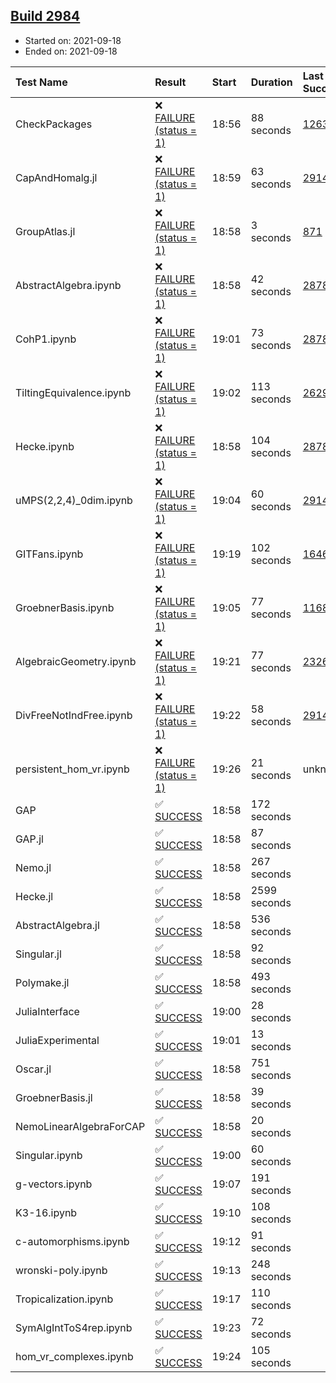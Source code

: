 ## [Build 2984](https://oscarci.mathematik.uni-kl.de/job/oscar-stable/2984/)

* Started on: 2021-09-18
* Ended on: 2021-09-18

| Test Name    | Result | Start | Duration | Last Success | First Failure |
|:-------------|:-------|:------|:---------|:-------------|:--------------|
| CheckPackages | ❌ [FAILURE (status = 1)](https://oscarci.mathematik.uni-kl.de/job/oscar-stable/2984/artifact/logs/build-2984/CheckPackages.log) | 18:56 | 88 seconds | [1263](https://oscarci.mathematik.uni-kl.de/job/oscar-stable/1263/) | [1264](https://oscarci.mathematik.uni-kl.de/job/oscar-stable/1264/) |
| CapAndHomalg.jl | ❌ [FAILURE (status = 1)](https://oscarci.mathematik.uni-kl.de/job/oscar-stable/2984/artifact/logs/build-2984/CapAndHomalg.jl.log) | 18:59 | 63 seconds | [2914](https://oscarci.mathematik.uni-kl.de/job/oscar-stable/2914/) | [2915](https://oscarci.mathematik.uni-kl.de/job/oscar-stable/2915/) |
| GroupAtlas.jl | ❌ [FAILURE (status = 1)](https://oscarci.mathematik.uni-kl.de/job/oscar-stable/2984/artifact/logs/build-2984/GroupAtlas.jl.log) | 18:58 | 3 seconds | [871](https://oscarci.mathematik.uni-kl.de/job/oscar-stable/871/) | [872](https://oscarci.mathematik.uni-kl.de/job/oscar-stable/872/) |
| AbstractAlgebra.ipynb | ❌ [FAILURE (status = 1)](https://oscarci.mathematik.uni-kl.de/job/oscar-stable/2984/artifact/logs/build-2984/AbstractAlgebra.ipynb.log) | 18:58 | 42 seconds | [2878](https://oscarci.mathematik.uni-kl.de/job/oscar-stable/2878/) | [2879](https://oscarci.mathematik.uni-kl.de/job/oscar-stable/2879/) |
| CohP1.ipynb | ❌ [FAILURE (status = 1)](https://oscarci.mathematik.uni-kl.de/job/oscar-stable/2984/artifact/logs/build-2984/CohP1.ipynb.log) | 19:01 | 73 seconds | [2878](https://oscarci.mathematik.uni-kl.de/job/oscar-stable/2878/) | [2879](https://oscarci.mathematik.uni-kl.de/job/oscar-stable/2879/) |
| TiltingEquivalence.ipynb | ❌ [FAILURE (status = 1)](https://oscarci.mathematik.uni-kl.de/job/oscar-stable/2984/artifact/logs/build-2984/TiltingEquivalence.ipynb.log) | 19:02 | 113 seconds | [2629](https://oscarci.mathematik.uni-kl.de/job/oscar-stable/2629/) | [2630](https://oscarci.mathematik.uni-kl.de/job/oscar-stable/2630/) |
| Hecke.ipynb | ❌ [FAILURE (status = 1)](https://oscarci.mathematik.uni-kl.de/job/oscar-stable/2984/artifact/logs/build-2984/Hecke.ipynb.log) | 18:58 | 104 seconds | [2878](https://oscarci.mathematik.uni-kl.de/job/oscar-stable/2878/) | [2879](https://oscarci.mathematik.uni-kl.de/job/oscar-stable/2879/) |
| uMPS(2,2,4)_0dim.ipynb | ❌ [FAILURE (status = 1)](https://oscarci.mathematik.uni-kl.de/job/oscar-stable/2984/artifact/logs/build-2984/uMPS-2-2-4-_0dim.ipynb.log) | 19:04 | 60 seconds | [2914](https://oscarci.mathematik.uni-kl.de/job/oscar-stable/2914/) | [2915](https://oscarci.mathematik.uni-kl.de/job/oscar-stable/2915/) |
| GITFans.ipynb | ❌ [FAILURE (status = 1)](https://oscarci.mathematik.uni-kl.de/job/oscar-stable/2984/artifact/logs/build-2984/GITFans.ipynb.log) | 19:19 | 102 seconds | [1646](https://oscarci.mathematik.uni-kl.de/job/oscar-stable/1646/) | [1647](https://oscarci.mathematik.uni-kl.de/job/oscar-stable/1647/) |
| GroebnerBasis.ipynb | ❌ [FAILURE (status = 1)](https://oscarci.mathematik.uni-kl.de/job/oscar-stable/2984/artifact/logs/build-2984/GroebnerBasis.ipynb.log) | 19:05 | 77 seconds | [1168](https://oscarci.mathematik.uni-kl.de/job/oscar-stable/1168/) | [1169](https://oscarci.mathematik.uni-kl.de/job/oscar-stable/1169/) |
| AlgebraicGeometry.ipynb | ❌ [FAILURE (status = 1)](https://oscarci.mathematik.uni-kl.de/job/oscar-stable/2984/artifact/logs/build-2984/AlgebraicGeometry.ipynb.log) | 19:21 | 77 seconds | [2326](https://oscarci.mathematik.uni-kl.de/job/oscar-stable/2326/) | [2327](https://oscarci.mathematik.uni-kl.de/job/oscar-stable/2327/) |
| DivFreeNotIndFree.ipynb | ❌ [FAILURE (status = 1)](https://oscarci.mathematik.uni-kl.de/job/oscar-stable/2984/artifact/logs/build-2984/DivFreeNotIndFree.ipynb.log) | 19:22 | 58 seconds | [2914](https://oscarci.mathematik.uni-kl.de/job/oscar-stable/2914/) | [2915](https://oscarci.mathematik.uni-kl.de/job/oscar-stable/2915/) |
| persistent_hom_vr.ipynb | ❌ [FAILURE (status = 1)](https://oscarci.mathematik.uni-kl.de/job/oscar-stable/2984/artifact/logs/build-2984/persistent_hom_vr.ipynb.log) | 19:26 | 21 seconds | unknown | unknown |
| GAP | ✅ [SUCCESS](https://oscarci.mathematik.uni-kl.de/job/oscar-stable/2984/artifact/logs/build-2984/GAP.log) | 18:58 | 172 seconds |  |  |
| GAP.jl | ✅ [SUCCESS](https://oscarci.mathematik.uni-kl.de/job/oscar-stable/2984/artifact/logs/build-2984/GAP.jl.log) | 18:58 | 87 seconds |  |  |
| Nemo.jl | ✅ [SUCCESS](https://oscarci.mathematik.uni-kl.de/job/oscar-stable/2984/artifact/logs/build-2984/Nemo.jl.log) | 18:58 | 267 seconds |  |  |
| Hecke.jl | ✅ [SUCCESS](https://oscarci.mathematik.uni-kl.de/job/oscar-stable/2984/artifact/logs/build-2984/Hecke.jl.log) | 18:58 | 2599 seconds |  |  |
| AbstractAlgebra.jl | ✅ [SUCCESS](https://oscarci.mathematik.uni-kl.de/job/oscar-stable/2984/artifact/logs/build-2984/AbstractAlgebra.jl.log) | 18:58 | 536 seconds |  |  |
| Singular.jl | ✅ [SUCCESS](https://oscarci.mathematik.uni-kl.de/job/oscar-stable/2984/artifact/logs/build-2984/Singular.jl.log) | 18:58 | 92 seconds |  |  |
| Polymake.jl | ✅ [SUCCESS](https://oscarci.mathematik.uni-kl.de/job/oscar-stable/2984/artifact/logs/build-2984/Polymake.jl.log) | 18:58 | 493 seconds |  |  |
| JuliaInterface | ✅ [SUCCESS](https://oscarci.mathematik.uni-kl.de/job/oscar-stable/2984/artifact/logs/build-2984/JuliaInterface.log) | 19:00 | 28 seconds |  |  |
| JuliaExperimental | ✅ [SUCCESS](https://oscarci.mathematik.uni-kl.de/job/oscar-stable/2984/artifact/logs/build-2984/JuliaExperimental.log) | 19:01 | 13 seconds |  |  |
| Oscar.jl | ✅ [SUCCESS](https://oscarci.mathematik.uni-kl.de/job/oscar-stable/2984/artifact/logs/build-2984/Oscar.jl.log) | 18:58 | 751 seconds |  |  |
| GroebnerBasis.jl | ✅ [SUCCESS](https://oscarci.mathematik.uni-kl.de/job/oscar-stable/2984/artifact/logs/build-2984/GroebnerBasis.jl.log) | 18:58 | 39 seconds |  |  |
| NemoLinearAlgebraForCAP | ✅ [SUCCESS](https://oscarci.mathematik.uni-kl.de/job/oscar-stable/2984/artifact/logs/build-2984/NemoLinearAlgebraForCAP.log) | 18:58 | 20 seconds |  |  |
| Singular.ipynb | ✅ [SUCCESS](https://oscarci.mathematik.uni-kl.de/job/oscar-stable/2984/artifact/logs/build-2984/Singular.ipynb.log) | 19:00 | 60 seconds |  |  |
| g-vectors.ipynb | ✅ [SUCCESS](https://oscarci.mathematik.uni-kl.de/job/oscar-stable/2984/artifact/logs/build-2984/g-vectors.ipynb.log) | 19:07 | 191 seconds |  |  |
| K3-16.ipynb | ✅ [SUCCESS](https://oscarci.mathematik.uni-kl.de/job/oscar-stable/2984/artifact/logs/build-2984/K3-16.ipynb.log) | 19:10 | 108 seconds |  |  |
| c-automorphisms.ipynb | ✅ [SUCCESS](https://oscarci.mathematik.uni-kl.de/job/oscar-stable/2984/artifact/logs/build-2984/c-automorphisms.ipynb.log) | 19:12 | 91 seconds |  |  |
| wronski-poly.ipynb | ✅ [SUCCESS](https://oscarci.mathematik.uni-kl.de/job/oscar-stable/2984/artifact/logs/build-2984/wronski-poly.ipynb.log) | 19:13 | 248 seconds |  |  |
| Tropicalization.ipynb | ✅ [SUCCESS](https://oscarci.mathematik.uni-kl.de/job/oscar-stable/2984/artifact/logs/build-2984/Tropicalization.ipynb.log) | 19:17 | 110 seconds |  |  |
| SymAlgIntToS4rep.ipynb | ✅ [SUCCESS](https://oscarci.mathematik.uni-kl.de/job/oscar-stable/2984/artifact/logs/build-2984/SymAlgIntToS4rep.ipynb.log) | 19:23 | 72 seconds |  |  |
| hom_vr_complexes.ipynb | ✅ [SUCCESS](https://oscarci.mathematik.uni-kl.de/job/oscar-stable/2984/artifact/logs/build-2984/hom_vr_complexes.ipynb.log) | 19:24 | 105 seconds |  |  |
